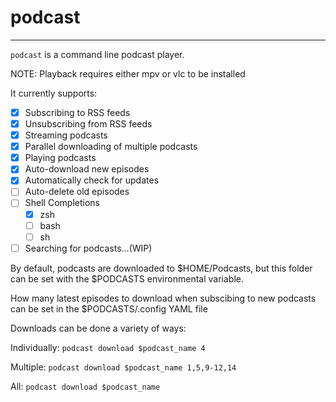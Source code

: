  # podcast
 ---
 `podcast` is a command line podcast player.
 
 NOTE: Playback requires either mpv or vlc to be installed
 
 It currently supports:
- [x] Subscribing to RSS feeds
- [x] Unsubscribing from RSS feeds
- [x] Streaming podcasts
- [x] Parallel downloading of multiple podcasts 
- [x] Playing podcasts
- [x] Auto-download new episodes
- [x] Automatically check for updates
- [ ] Auto-delete old episodes
- [ ] Shell Completions
    - [x] zsh
    - [ ] bash
    - [ ] sh
- [ ] Searching for podcasts...(WIP)

By default, podcasts are downloaded to $HOME/Podcasts, but this folder can be set with the $PODCASTS environmental variable.

How many latest episodes to download when subscibing to new podcasts can be set in the $PODCASTS/.config YAML file

Downloads can be done a variety of ways:

Individually: `podcast download $podcast_name 4`

Multiple: `podcast download $podcast_name 1,5,9-12,14`

All: `podcast download $podcast_name`
